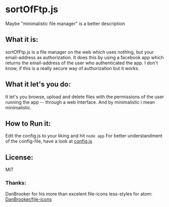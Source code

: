 sortOfFtp.js
============

Maybe "minimalistic file manager" is a better description

## What it is:
sortOfFtp.js is a file manager on the web which uses nothing, but your email-address as authorization.
It does this by using a facebook app which returns the email-address of the user who authenticated the app.
I don't know, if this is a really secure way of authorization but it works.

## What it let's you do:
It let's you browse, upload and delete files with the permissions of the user running the app -- through a web interface.
And by minimalistic i mean minimalistic.

## How to Run it:
Edit the config.js to your liking and hit `node app`
For better understandment of the config-file, have a look at [config.js](config.example.js)

## License:
MIT

### Thanks:
DanBrooker for his more than excelent file-icons less-styles for atom: [DanBrooker/file-icons](https://github.com/DanBrooker/file-icons)
